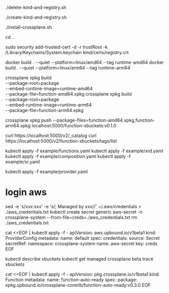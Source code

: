 ./delete-kind-and-registry.sh

./create-kind-and-registry.sh

./install-crossplane.sh

cd ..

sudo security add-trusted-cert -d -r trustRoot -k /Library/Keychains/System.keychain kind/certs/registry.crt

docker build . --quiet --platform=linux/amd64 --tag runtime-amd64
docker build . --quiet --platform=linux/arm64 --tag runtime-arm64

crossplane xpkg build \
    --package-root=package \
    --embed-runtime-image=runtime-amd64 \
    --package-file=function-amd64.xpkg
crossplane xpkg build \
    --package-root=package \
    --embed-runtime-image=runtime-arm64 \
    --package-file=function-arm64.xpkg

crossplane xpkg push --package-files=function-amd64.xpkg,function-arm64.xpkg localhost:5000/function-xbuckets:v0.1.0

curl https://localhost:5000/v2/_catalog
curl https://localhost:5000/v2/function-xbuckets/tags/list

kubectl apply -f example/functions.yaml
kubectl apply -f example/xrd.yaml
kubectl apply -f example/composition.yaml
kubectl apply -f example/xr.yaml

kubectl apply -f example/provider.yaml

# login aws

sed -e 's/xxx:xxx' -e 's/; Managed by xxx//' ~/.aws/credentials > ./aws_credentials.txt
kubectl create secret generic aws-secret -n crossplane-system --from-file=creds=./aws_credentials.txt
rm ./aws_credentials.txt

cat <<EOF | kubectl apply -f -
apiVersion: aws.upbound.io/v1beta1
kind: ProviderConfig
metadata:
  name: default
spec:
  credentials:
    source: Secret
    secretRef:
      namespace: crossplane-system
      name: aws-secret
      key: creds
EOF

kubectl describe xbuckets
kubectl get managed
crossplane beta trace xbuckets

cat <<EOF | kubectl apply -f -
apiVersion: pkg.crossplane.io/v1beta1
kind: Function
metadata:
  name: function-auto-ready
spec:
  package: xpkg.upbound.io/crossplane-contrib/function-auto-ready:v0.3.0
EOF